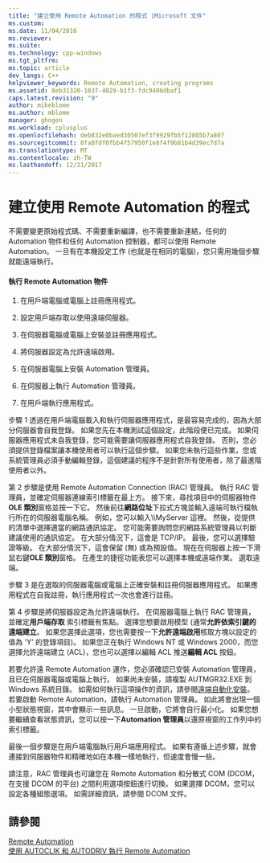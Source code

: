 ```yaml
---
title: "建立使用 Remote Automation 的程式 |Microsoft 文件"
ms.custom: 
ms.date: 11/04/2016
ms.reviewer: 
ms.suite: 
ms.technology: cpp-windows
ms.tgt_pltfrm: 
ms.topic: article
dev_langs: C++
helpviewer_keywords: Remote Automation, creating programs
ms.assetid: 8eb31320-1037-4029-b1f3-fdc9406dbaf1
caps.latest.revision: "9"
author: mikeblome
ms.author: mblome
manager: ghogen
ms.workload: cplusplus
ms.openlocfilehash: deb832e0baed30507ef3f9929fb5f12805b7a807
ms.sourcegitcommit: 8fa8fdf0fbb4f57950f1e8f4f9b81b4d39ec7d7a
ms.translationtype: MT
ms.contentlocale: zh-TW
ms.lasthandoff: 12/21/2017
---
```

# <a name="creating-programs-that-use-remote-automation"></a>建立使用 Remote Automation 的程式
不需要變更原始程式碼、不需要重新編譯，也不需要重新連結，任何的 Automation 物件和任何 Automation 控制器，都可以使用 Remote Automation。 一旦有在本機設定工作 (也就是在相同的電腦)，您只需用幾個步驟就能遠端執行。  
  
#### <a name="to-execute-the-remote-automation-object"></a>執行 Remote Automation 物件  
  
1.  在用戶端電腦或電腦上註冊應用程式。  
  
2.  設定用戶端存取以使用遠端伺服器。  
  
3.  在伺服器電腦或電腦上安裝並註冊應用程式。  
  
4.  將伺服器設定為允許遠端啟用。  
  
5.  在伺服器電腦上安裝 Automation 管理員。  
  
6.  在伺服器上執行 Automation 管理員。  
  
7.  在用戶端執行應用程式。  
  
 步驟 1 透過在用戶端電腦載入和執行伺服器應用程式，是最容易完成的，因為大部分伺服器會自我登錄。 如果您先在本機測試這個設定，此階段便已完成。 如果伺服器應用程式未自我登錄，您可能需要讓伺服器應用程式自我登錄。 否則，您必須提供登錄檔案讓本機使用者可以執行這個步驟。 如果您未執行這些作業，您或系統管理員必須手動編輯登錄，這個建議的程序不是針對所有使用者，除了最進階使用者以外。  
  
 第 2 步驟是使用 Remote Automation Connection (RAC) 管理員。 執行 RAC 管理員，並確定伺服器連線索引標籤在最上方。 接下來，尋找項目中的伺服器物件**OLE 類別**窗格並按一下它。 然後前往**網路位址**下拉式方塊並輸入遠端可執行檔執行所在的伺服器電腦名稱。 例如，您可以輸入\\\MyServer 這裡。 然後，從提供的清單中選擇適當的網路通訊協定。 您可能需要詢問您的網路系統管理員以判斷建議使用的通訊協定。 在大部分情況下，這會是 TCP/IP。 最後，您可以選擇驗證等級。 在大部分情況下，這會保留 (無) 或為預設值。 現在在伺服器上按一下滑鼠右鍵**OLE 類別**窗格。 在產生的捷徑功能表您可以選擇本機或遠端作業。 選取遠端。  
  
 步驟 3 是在選取的伺服器電腦或電腦上正確安裝和註冊伺服器應用程式。 如果應用程式在自我註冊，執行應用程式一次也會進行註冊。  
  
 第 4 步驟是將伺服器設定為允許遠端執行。 在伺服器電腦上執行 RAC 管理員，並確定**用戶端存取** 索引標籤有焦點。 選擇您想要啟用模型 (通常**允許依索引鍵的遠端建立**。 如果您選擇此選項，您也需要按一下**允許遠端啟用**核取方塊以設定的值為 'Y' 的登錄項目)。 如果您正在執行 Windows NT 或 Windows 2000，而您選擇允許遠端建立 (ACL)，您也可以選擇以編輯 ACL 推送**編輯 ACL**  按鈕。  
  
 若要允許遠 Remote Automation 運作，您必須確認已安裝 Automation 管理員，且已在伺服器電腦或電腦上執行。 如果尚未安裝，請複製 AUTMGR32.EXE 到 Windows 系統目錄。 如需如何執行這項操作的資訊，請參閱[遠端自動化安裝](../mfc/remote-automation-installation.md)。 若要啟動 Remote Automation，請執行 Automation 管理員。 如此將會出現一個小型狀態視窗，其中會顯示一些訊息。 一旦啟動，它將會自行最小化。 如果您想要繼續查看狀態資訊，您可以按一下**Automation 管理員**以還原視窗的工作列中的索引標籤。  
  
 最後一個步驟是在用戶端電腦執行用戶端應用程式。 如果有遵循上述步驟，就會連接到伺服器物件和精確地如在本機一樣地執行，但速度會慢一些。  
  
 請注意，RAC 管理員也可讓您在 Remote Automation 和分散式 COM (DCOM，在支援 DCOM 的平台) 之間利用選項按鈕進行切換。 如果選擇 DCOM，您可以設定各種組態選項。 如需詳細資訊，請參閱 DCOM 文件。  
  
## <a name="see-also"></a>請參閱  
 [Remote Automation](../mfc/remote-automation.md)   
 [使用 AUTOCLIK 和 AUTODRIV 執行 Remote Automation](../mfc/running-remote-automation-using-autoclik-and-autodriv.md)

